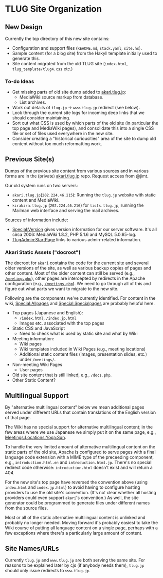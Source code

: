 TLUG Site Organization
======================

New Design
----------

Currently the top directory of this new site contains:
- Configuration and support files (`README.md`, `stack.yaml`, `site.hs`).
- Sample content (for a blog site) from the Hakyll template initially used
  to generate this.
- Site content migrated from the old TLUG site (`index.html`,
  `tlug_template/tlug4.css` etc.)

### To-do Ideas

- Get missing parts of old site dump added to [akari.tlug.jp]:
  - MediaWiki source markup from database.
  - List archives.
- Work out details of `tlug.jp` → `www.tlug.jp` redirect (see below).
- Look through the current site logs for incoming deep links that we should
  consider maintaining.
- Sort out what CSS is used by which parts of the old site (in particular
  the top page and MediaWiki pages), and consolidate this into a single CSS
  file or set of files used everywhere in the new site.
- Consider creating a "historical curiousities" area of the site to dump
  old content without too much reformatting work.


Previous Site(s)
----------------

Dumps of the previous site content from various sources and in various
forms are in the (private) [akari.tlug.jp] repo. Request access from
@jimt.

Our old system runs on two servers:
- `akari.tlug.jp`(`202.224.46.215`): Running the `tlug.jp` website
  with static content and MediaWiki.
- `kirakira.tlug.jp` (`202.224.46.216`) for `lists.tlug.jp`, running
  the Mailman web interface and serving the mail archives.

Sources of information include:
- [Special:Version] gives version information for our server software.
  It's all circa 2006: MediaWiki 1.8.2, PHP 5.1.6 and MySQL 5.0.95-log.
- [TlugAdmin:StartPage] links to various admin-related information.

### Akari Static Assets ("docroot")

The docroot for `akari` contains the code for the current site and
several older versions of the site, as well as various backup copies
of pages and other content. Most of the older content can still be
served (e.g., [`/meeting.php`]), other pages are intercepted by
redirects in the Apache configuration (e.g., [`/meetings.php`]).
We need to go through all of this and figure out what parts we want
to migrate to the new site.

Following are the components we've currently identified. For content
in the wiki, [Special:Allpages] and [Special:Specialpages] are
probably helpful here.

- Top pages (Japanese and English):
  - `/index.html`, `/index.jp.html`
  - Images etc. associated with the top pages
- Static CSS and JavaScript
  - Need to check what is used by static site and what by Wiki
- Meeting information:
  - Wiki pages
  - Wiki templates included in Wiki Pages (e.g., meeting locations)
  - Additional static content files (images, presentation slides,
    etc.) under `/meetings/`.
- Non-meeting Wiki Pages
  - User pages
- Old site content that is still linked, e.g., `/docs.php`.
- Other Static Content?


Multilingual Support
--------------------

By "alternative multilingual content" below we mean additional pages
served under different URLs that contain translations of the English
version of that page.

The Wiki has no special support for alternative multilingual content;
in the few areas where we use Japanese we simply put it on the same
page, e.g., [Meetings:Locations:Yoga:Sun].

To handle the very limited amount of alternative multilingual content
on the static parts of the old site, Apache is configured to serve
pages with a final language code extension with a MIME type of the
preceeding component, e.g., `introduction.html.en` and
`introduction.html.jp`. There's no special redirect code otherwise:
`introduction.html` doesn't exist and will return a 404.

For the new site's top page have reversed the convention above (using
`index.html` and `index.jp.html`) to avoid having to configure hosting
providers to use the old site's convention. (It's not clear whether
all hosting providers could even support `akari`'s convention.) As
well, the site generator could be programmed to generate files under
different names from the source files.

Most or all of the static alternative multilingual content is unlinked
and probably no longer needed. Moving forward it's probably easiest to
take the Wiki course of putting all language content on a single page,
perhaps with a few exceptions where there's a particularly large
amount of content.


Site Names/URLs
---------------

Currently `tlug.jp` and `www.tlug.jp` are both serving the same site. For
reasons to be explained later by cjs (if anybody needs them), `tlug.jp`
should only issue redirects to `www.tlug.jp`.



<!-------------------------------------------------------------------->
[Meetings:Locations:Yoga:Sun]: http://www.tlug.jp/wiki/Meetings:Locations:Yoga:Sun
[Special:Allpages]: http://tlug.jp/wiki/Special:Allpages
[Special:Specialpages]: http://tlug.jp/wiki/Special:Specialpages
[Special:Version]: http://tlug.jp/wiki/Special:Version
[TlugAdmin:StartPage]: http://tlug.jp/wiki/TlugAdmin:StartPage
[`/meeting.php`]: https://www.tlug.jp/meeting.php
[`/meetings.php`]: https://www.tlug.jp/meetings.php
[akari.tlug.jp]: https://github.com/jimt/akari.tlug.jp
